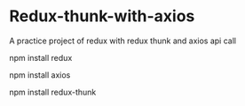 # Redux-thunk-with-axios

A practice project of redux with redux thunk and axios api call

npm install redux

npm install axios

npm install redux-thunk
